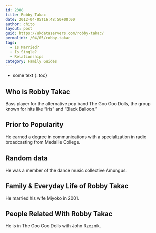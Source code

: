 ```yaml
---
id: 2388
title: Robby Takac
date: 2012-04-05T16:48:50+00:00
author: chito
layout: post
guid: https://ukdataservers.com/robby-takac/
permalink: /04/05/robby-takac
tags:
  - Is Married?
  - Is Single?
  - Relationships
category: Family Guides
---
```


* some text
{: toc}
          
          
## Who is  Robby Takac
                  
                  
                  
Bass player for the alternative pop band The Goo Goo Dolls, the group known for hits like &#8220;Iris&#8221; and &#8220;Black Balloon.&#8221;
                  
                
                
                
## Prior to Popularity 
                  
                  
                  
He earned a degree in communications with a specialization in radio broadcasting from Medaille College.
                  
                
                
                
## Random data 
                  
                  
                  
He was a member of the dance music collective Amungus.
                  
                
                
                
## Family & Everyday Life of Robby Takac
                  
                  
                  
He married his wife Miyoko in 2001.
                  
                
                
                
## People Related With  Robby Takac
                  
                  
                  
He is in The Goo Goo Dolls with John Rzeznik.
                  
                
              
            
          
          
          
    
    
  
